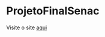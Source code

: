 # ProjetoFinalSenac

Visite o site <a href="https://scofieldscott.github.io/ProjetoFinalSenac/" target="_blank">aqui</a>
